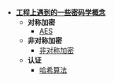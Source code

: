 * [<b>工程上遇到的一些密码学概念</b>](/)</b>
    * <b>对称加密</b>
      * [AES](zh-cn/对称加密.md)
    * <b>非对称加密</b>
      * [非对称加密](zh-cn/非对称加密.md)
    * <b>认证</b>
      * [哈希算法](zh-cn/哈希算法.md)

